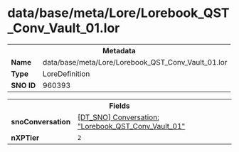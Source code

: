 <h1>data/base/meta/Lore/Lorebook_QST_Conv_Vault_01.lor</h1><table><tr><th colspan="100%">Metadata</th></tr><tr><td><b>Name</b></td><td>data/base/meta/Lore/Lorebook_QST_Conv_Vault_01.lor</td></tr><tr><td><b>Type</b></td><td>LoreDefinition</td></tr><tr><td><b>SNO ID</b></td><td>960393</td></tr></table>

<table><tr><th colspan="100%">Fields</th></tr><tr><td><b>snoConversation</b></td><td><a href="..\Conversation\Lorebook_QST_Conv_Vault_01.cnv.md">[DT_SNO] Conversation: "Lorebook_QST_Conv_Vault_01"</a></td></tr><tr><td><b>nXPTier</b></td><td><code>2</code></td></tr></table>

